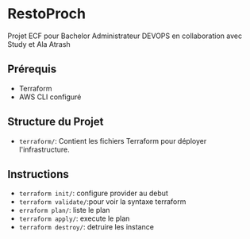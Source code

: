 
# RestoProch
Projet ECF pour Bachelor Administrateur DEVOPS en collaboration avec Study et Ala Atrash 
## Prérequis

- Terraform
- AWS CLI configuré

## Structure du Projet

- `terraform/`: Contient les fichiers Terraform pour déployer l'infrastructure.


## Instructions

- `terraform init/`:     configure provider au debut
- `terraform validate/`:pour voir la syntaxe terraform
- `erraform plan/`:     liste le plan
- `terraform apply/`:    execute le plan
- `terraform destroy/`: detruire les instance
